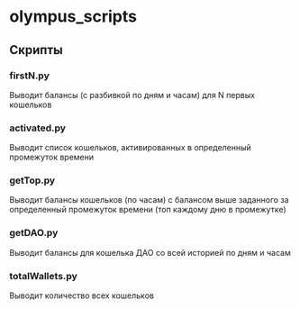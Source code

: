 # olympus_scripts

## Скрипты

### firstN.py
Выводит балансы (с разбивкой по дням и часам) для N первых кошельков

### activated.py
Выводит список кошельков, активированных в определенный промежуток времени

### getTop.py

Выводит балансы кошельков (по часам) с балансом выше заданного за определенный промежуток времени (топ каждому дню в промежутке)

### getDAO.py

Выводит балансы для кошелька ДАО со всей историей по дням и часам

### totalWallets.py

Выводит количество всех кошельков


